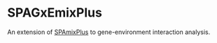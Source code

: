 # SPAGxEmixPlus
An extension of [SPAmixPlus](https://github.com/YuzhuoMa97/SPAmixPlus/tree/main) to gene-environment interaction analysis.
